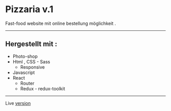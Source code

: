 # Pizzaria v.1

Fast-food website mit online bestellung möglichkeit .

---

## Hergestellt mit :

- Photo-shop
- Html , CSS - Sass
  - Responsive
- Javascript
- React
  - Router
  - Redux - redux-toolkit

---

Live [version](https://pizzaria-de.netlify.app/)
